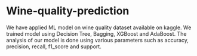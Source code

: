 # Wine-quality-prediction
We have applied ML model on wine quality dataset available on kaggle.
We trained model using Decision Tree, Bagging, XGBoost and AdaBoost.
The analysis of our model is done using various parameters such as accuracy, precision, recall, f1_score and support.
